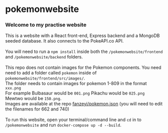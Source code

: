 # pokemonwebsite
### Welcome to my practise website 
This is a website with a React front-end, Express backend and a MongoDB seeded database. It also connects to the PokeAPI.co API.<br/><br/>You will need to run a `npm install` inside both the `/pokemonwebsite/frontend` and `/pokemonwebsite/backend` folders.<br/><br/>This repo does not contain images for the Pokemon components. You need need to add a folder called `pokemon` inside of `pokemonwebsite/frontend/src/images/`.<br/>The folder needs to contain images for pokemon 1-809 in the format `xxx.png`<br/>For example Bulbasaur would be `001.png` Pikachu would be `025.png` Mewtwo would be `150.png`.<br/>Images are available at the repo [fanzeyi/pokemon.json](https://github.com/fanzeyi/pokemon.json) (you will need to edit the filenames for 662 and 740)<br/><br/>To run this website, open your terminal/command line and `cd` in to `/pokemonwebsite` and run `docker-compose up -d --build`.
